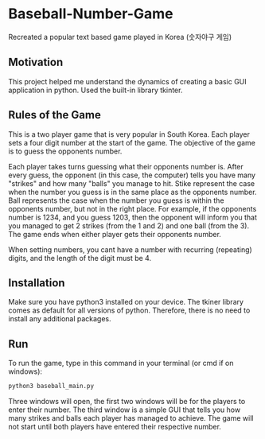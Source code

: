 # Baseball-Number-Game
Recreated a popular text based game played in Korea (숫자야구 게임)

## Motivation
This project helped me understand the dynamics of creating a basic GUI application in python. Used the built-in library tkinter.

## Rules of the Game
This is a two player game that is very popular in South Korea. Each player sets a four digit number at the start of the game. The objective of the game is to guess the opponents number. 

Each player takes turns guessing what their opponents number is. After every guess, the opponent (in this case, the computer) tells you have many "strikes" and how many "balls" you manage to hit. Stike represent the case when the number you guess is in the same place as the opponents number. Ball represents the case when the number you guess is within the opponents number, but not in the right place. For example, if the opponents number is 1234, and you guess 1203, then the opponent will inform you that you managed to get 2 strikes (from the 1 and 2) and one ball (from the 3). The game ends when either player gets their opponents number.

When setting numbers, you cant have a number with recurring (repeating) digits, and the length of the digit must be 4. 

## Installation
Make sure you have python3 installed on your device. The tkiner library comes as default for all versions of python. Therefore, there is no need to install any additional packages.

## Run
To run the game, type in this command in your terminal (or cmd if on windows):
```python
python3 baseball_main.py
```

Three windows will open, the first two windows will be for the players to enter their number. The third window is a simple GUI that tells you how many strikes and balls each player has managed to achieve. The game will not start until both players have entered their respective number. 
